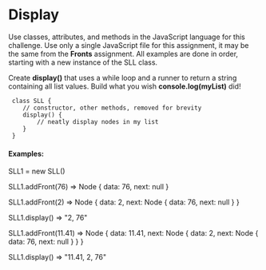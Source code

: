 # Display
Use classes, attributes, and methods in the JavaScript language for this challenge. Use only a single JavaScript file for this assignment, it may be the same from the **Fronts** assignment. All examples are done in order, starting with a new instance of the SLL class.

Create **display()** that uses a while loop and a runner to return a string containing all list values. Build what you wish **console.log(myList)** did!
```
 class SLL {
    // constructor, other methods, removed for brevity
    display() {
    	// neatly display nodes in my list
    }
 }
```

#### Examples:

SLL1 = new SLL()

SLL1.addFront(76) => Node { data: 76, next: null }

SLL1.addFront(2) => Node { data: 2, next: Node { data: 76, next: null } }

SLL1.display() => "2, 76"

SLL1.addFront(11.41) => Node { data: 11.41, next: Node { data: 2, next: Node { data: 76, next: null } } }

SLL1.display() => "11.41, 2, 76"
